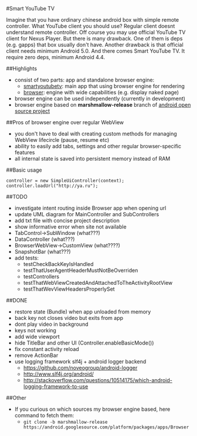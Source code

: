 #Smart YouTube TV

Imagine that you have ordinary chinese android box with simple remote controller.
What YouTube client you should use? Regular client doesnt understand remote controller.
Off course you may use official YouTube TV client for Nexus Player. But there is many drawback. 
One of them is deps (e.g. gapps) that box usually don't have.
Another drawback is that official client needs minimum Android 5.0. 
And there comes Smart YouTube TV. It require zero deps, minimum Android 4.4.

##Highlights
- consist of two parts: app and standalone browser engine:
	- [smartyoutubetv]: main app that using browser engine for rendering
	- [browser]: engine with wide capabilities (e.g. display naked page) 
- browser engine can be used independently (currently in development)
- browser engine based on **marshmallow-release** branch of [android open source project][browser-origin]

##Pros of browser engine over regular WebView
- you don't have to deal with creating custom methods for managing WebView lifecircle (pause, resume etc)
- ability to easily add tabs, settings and other regular browser-specific features
- all internal state is saved into persistent memory instead of RAM

##Basic usage
```
controller = new SimpleUiController(context);
controller.loadUrl("http://ya.ru");
```

##TODO
- investigate intent routing inside Browser app when opening url
- update UML diagram for MainController and SubControllers
- add txt file with concise project description
- show informative error when site not available
- TabControl->SubWindow (what???)
- DataController (what???)
- BrowserWebView->CustomView (what????)
- SnapshotBar (what???)
- add tests:
  - testCheckBackKeyIsHandled
  - testThatUserAgentHeaderMustNotBeOverriden 
  - testControllers
  - testThatWebViewCreatedAndAttachedToTheActivityRootView
  - testThatWevViewHeadersProperlySet

##DONE
- restore state (Bundle) when app unloaded from memory
- back key not closes video but exits from app
- dont play video in background
- keys not working
- add wide viewport
- hide TitleBar and other UI (Controller.enableBasicMode())
- fix constant activity reload
- remove ActionBar
- use logging framework slf4j + android logger backend
  - https://github.com/noveogroup/android-logger
  - http://www.slf4j.org/android/
  - http://stackoverflow.com/questions/10514175/which-android-logging-framework-to-use

##Other
- If you curious on which sources my browser engine based, here command to fetch them:
	- `git clone -b marshmallow-release https://android.googlesource.com/platform/packages/apps/Browser`

[browser-origin]: https://android.googlesource.com/platform/packages/apps/Browser
[smartyoutubetv]: https://github.com/yuliskov/SmartYouTubeTV/tree/master/smartyoutubetv
[browser]: https://github.com/yuliskov/SmartYouTubeTV/tree/master/browser
